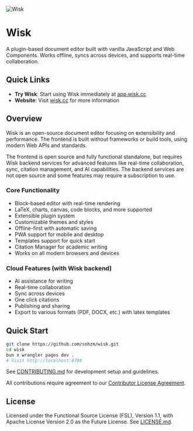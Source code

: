 ![Wisk](https://wisk.cc/a7/forget/img.png)

# Wisk

A plugin-based document editor built with vanilla JavaScript and Web Components. Works offline, syncs across devices, and supports real-time collaboration.

## Quick Links

- **Try Wisk**: Start using Wisk immediately at [app.wisk.cc](https://app.wisk.cc)
- **Website**: Visit [wisk.cc](https://wisk.cc) for more information

## Overview

Wisk is an open-source document editor focusing on extensibility and performance. The frontend is built without frameworks or build tools, using modern Web APIs and standards.

The frontend is open source and fully functional standalone, but requires Wisk backend services for advanced features like real-time collaboration, sync, citation management, and AI capabilities. The backend services are not open source and some features may require a subscription to use.

### Core Functionality

- Block-based editor with real-time rendering
- LaTeX, charts, canvas, code blocks, and more supported
- Extensible plugin system
- Customizable themes and styles
- Offline-first with automatic saving
- PWA support for mobile and desktop
- Templates support for quick start
- Citation Manager for academic writing
- Works on all modern browsers and devices

### Cloud Features (with Wisk backend)

- AI assistance for writing
- Real-time collaboration
- Sync across devices
- One click citations
- Publishing and sharing
- Export to various formats (PDF, DOCX, etc.) with latex templates

## Quick Start

```bash
git clone https://github.com/sohzm/wisk.git
cd wisk
bun x wrangler pages dev .
# Visit http://localhost:8788
```

See [CONTRIBUTING.md](CONTRIBUTING.md) for development setup and guidelines.

All contributions require agreement to our [Contributor License Agreement](CLA.md).

## License

Licensed under the Functional Source License (FSL), Version 1.1, with Apache License Version 2.0 as the Future License. See [LICENSE.md](LICENSE.md).
